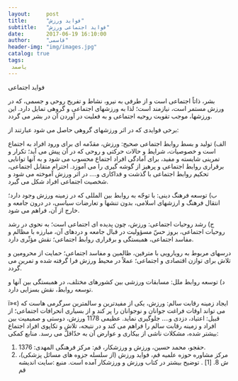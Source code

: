 ```yaml
---
layout:     post
title:      "فواید ورزش"
subtitle:   "فواید اجتماعی ورزش"
date:       2017-06-19 16:10:00
author:     "قاسمی"
header-img: "img/images.jpg"
catalog: true
tags:
 یاصمد 
---
```


 فوايد اجتماعى
 
بشر، ذاتاً اجتماعى است و از طرفى به نيرو، نشاط و تفريح روحى و جسمى، که در ورزش مستمر است، نيازمند است؛ لذا به ورزشهاى اجتماعى و گروهى تمايل دارد. اين ورزشها، موجب تقويت روحيه اجتماعى و به فعليت در آوردن آن در بشر مى گردد.

برخى فوايدى که در اثر ورزشهاى گروهى حاصل مى شود عبارتند از:

الف) توليد و بسط روابط اجتماعى صحيح: ورزش، مقدّمه اى براى ورود افراد به اجتماع است و خصوصيات، شرايط و حالات حرکتى و روحى که در آن پيش مى آيد؛ تکرار و تمرينى شايسته و مفيد، براى آمادگى افراد اجتماع محسوب مى شود و به آنها توانايى برقرارى روابط اجتماعى و پرهيز از گوشه گيرى را مى آموزد. احترام متقابل اجتماعى، تحکيم روابط اجتماعى با گذشت و فداکارى و.... در اثر ورزش آموخته مى شود و شخصيت اجتماعى افراد شکل مى گيرد.


ب) توسعه فرهنگ دينى: با توجّه به روابط بين المللى که در زمينه ورزش وجود دارد؛ انتقال فرهنگ و ارزشهاى اسلامى، بدون تنشها و تعارضات سياسى، در درون جامعه و خارج از آن، فراهم مى شود.


ج) رشد روحيات اجتماعى: ورزش، چون پديده اى اجتماعى است؛ به نحوى در رشد روحيات اجتماعى، بروز حسّ مسؤوليت در قبال جامعه و دردهاى آن، مبارزه با مظالم و مفاسد اجتماعى، همبستگى و برقرارى روابط اجتماعى؛ نقش مؤثّرى دارد.


درسهاى مربوط به رويارويى با مترفين، ظالمين و مفاسد اجتماعى؛ حمايت از محرومين و تلاش براى توازن اقتصادى و اجتماعى؛ عملاً در محيط ورزش فرا گرفته شده و تمرين مى گردد.


د) توسعه روابط ملل: مسابقات ورزشى بين کشورهاى مختلف، در همبستگى بين آنها و توسعه روابط، نقش بسزايى دارد.



ï»«) ايجاد زمينه رقابت سالم: ورزش، يکى از مفيدترين و سالمترين سرگرمى هاست که مى تواند اوقات فراغت جوانان و نوجوانان را پر کند و از بسيارى انحرافات اجتماعى؛ از قبيل: اعتياد، دزدى و.... جلوگيرى نمايد.
عظيمى 1178 ورزش، دوستى و صميميت بين افراد و زمينه رقابت سالم را فراهم مى کند و در نتيجه، تلاش و تکاپوى افراد اجتماع بيشتر شده، مشکلات ناشى از بيکارى و عوارض آن به حدّاقلّ مى رسد.
منابع كمكى:
1. حقجو، محمد حسين، ورزش و ورزشكار، قم: مركز فرهنگى المهدى: 1376.
2. مركز مشاوره حوزه علميه قم، فوايد ورزش (از سلسله جزوه هاى مسائل پزشكى)، ش 8.
[1] . توضيح بيشتر در کتاب ورزش و ورزشکار آمده است.
منبع :سايت انديشه قم
